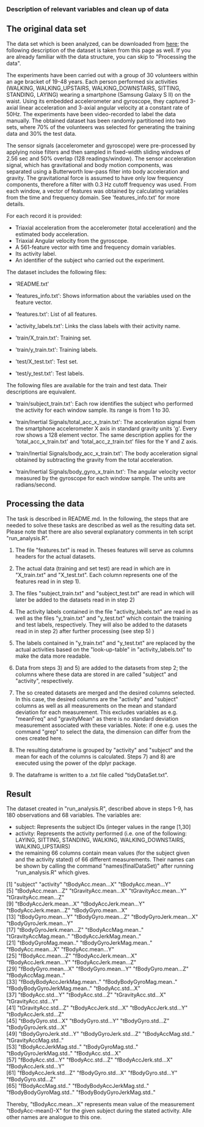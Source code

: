 ### Description of relevant variables and clean up of data

## The original data set

The data set which is been analyzed, can be downloaded from [here](http://archive.ics.uci.edu/ml/datasets/Human+Activity+Recognition+Using+Smartphones); the following description of the dataset is taken from this page as well. If you are already familiar with the data structure, you can skip to "Processing the data".

The experiments have been carried out with a group of 30 volunteers within an age bracket of 19-48 years. Each person performed six activities (WALKING, WALKING_UPSTAIRS, WALKING_DOWNSTAIRS, SITTING, STANDING, LAYING) wearing a smartphone (Samsung Galaxy S II) on the waist. Using its embedded accelerometer and gyroscope, they captured 3-axial linear acceleration and 3-axial angular velocity at a constant rate of 50Hz. The experiments have been video-recorded to label the data manually. The obtained dataset has been randomly partitioned into two sets, where 70% of the volunteers was selected for generating the training data and 30% the test data. 

The sensor signals (accelerometer and gyroscope) were pre-processed by applying noise filters and then sampled in fixed-width sliding windows of 2.56 sec and 50% overlap (128 readings/window). The sensor acceleration signal, which has gravitational and body motion components, was separated using a Butterworth low-pass filter into body acceleration and gravity. The gravitational force is assumed to have only low frequency components, therefore a filter with 0.3 Hz cutoff frequency was used. From each window, a vector of features was obtained by calculating variables from the time and frequency domain. See 'features_info.txt' for more details. 

For each record it is provided:

- Triaxial acceleration from the accelerometer (total acceleration) and the estimated body acceleration.
- Triaxial Angular velocity from the gyroscope. 
- A 561-feature vector with time and frequency domain variables. 
- Its activity label. 
- An identifier of the subject who carried out the experiment.

The dataset includes the following files:

- 'README.txt'

- 'features_info.txt': Shows information about the variables used on the feature vector.

- 'features.txt': List of all features.

- 'activity_labels.txt': Links the class labels with their activity name.

- 'train/X_train.txt': Training set.

- 'train/y_train.txt': Training labels.

- 'test/X_test.txt': Test set.

- 'test/y_test.txt': Test labels.

The following files are available for the train and test data. Their descriptions are equivalent. 

- 'train/subject_train.txt': Each row identifies the subject who performed the activity for each window sample. Its range is from 1 to 30. 

- 'train/Inertial Signals/total_acc_x_train.txt': The acceleration signal from the smartphone accelerometer X axis in standard gravity units 'g'. Every row shows a 128 element vector. The same description applies for the 'total_acc_x_train.txt' and 'total_acc_z_train.txt' files for the Y and Z axis. 

- 'train/Inertial Signals/body_acc_x_train.txt': The body acceleration signal obtained by subtracting the gravity from the total acceleration. 

- 'train/Inertial Signals/body_gyro_x_train.txt': The angular velocity vector measured by the gyroscope for each window sample. The units are radians/second.

## Processing the data

The task is described in README.md. In the following, the steps that are needed to solve these tasks are described as well as the resulting data set. Please note that there are also several explanatory comments in teh script "run_analysis.R".

1) The file "features.txt" is read in. Theses features will serve as columns headers for the actual datasets.

2) The actual data (training and set test) are read in which are in "X_train.txt" and "X_test.txt". Each column represents one of the features read in in step 1).

3) The files "subject_train.txt" and "subject_test.txt" are read in which will later be added to the datasets read in in step 2)

4) The activity labels contained in the file "activity_labels.txt" are read in as well as the files "y_train.txt" and "y_test.txt" which contain the training and test labels, respectively. They will also be added to the datasets read in in step 2) after further processing (see step 5) )

5) The labels contained in "y_train.txt" and "y_test.txt" are replaced by the actual activities based on the "look-up-table" in "activity_labels.txt" to make the data more readable.

6) Data from steps 3) and 5) are added to the datasets from step 2; the columns where these data are stored in are called "subject" and "activity", respectively.

7) The so created datasets are merged and the desired columns selected. In this case, the desired columns are the "activity" and "subject" columns as well as all measurements on the mean and standard deviation for each measurement. This excludes variables as e.g. "meanFreq" and "gravityMean" as there is no standard deviation measurement associated with these variables. Note: if one e.g. uses the command "grep" to select the data, the dimension can differ from the ones created here. 

8) The resulting dataframe is grouped by "activity" and "subject" and the mean for each of the columns is calculated. Steps 7) and 8) are executed using the power of the dplyr package.

9) The dataframe is written to a .txt file called "tidyDataSet.txt".

## Result

The dataset created in "run_analysis.R", described above in steps 1-9, has 180 observations and 68 variables. The variables are:

- subject: Represents the subject IDs (integer values in the range [1,30]
- activity: Represents the activity performed (i.e. one of the following: LAYING, SITTING, STANDING, WALKING, WALKING_DOWNSTAIRS, WALKING_UPSTAIRS)
- the remaining 66 columns contain mean values (for the subject given and the activity stated) of 66 different measurements. Their names can be shown by calling the command "names(finalDataSet)" after running "run_analysis.R" which gives.

 [1] "subject"                     "activity"                    "tBodyAcc.mean...X"           "tBodyAcc.mean...Y"          
 [5] "tBodyAcc.mean...Z"           "tGravityAcc.mean...X"        "tGravityAcc.mean...Y"        "tGravityAcc.mean...Z"       
 [9] "tBodyAccJerk.mean...X"       "tBodyAccJerk.mean...Y"       "tBodyAccJerk.mean...Z"       "tBodyGyro.mean...X"         
[13] "tBodyGyro.mean...Y"          "tBodyGyro.mean...Z"          "tBodyGyroJerk.mean...X"      "tBodyGyroJerk.mean...Y"     
[17] "tBodyGyroJerk.mean...Z"      "tBodyAccMag.mean.."          "tGravityAccMag.mean.."       "tBodyAccJerkMag.mean.."     
[21] "tBodyGyroMag.mean.."         "tBodyGyroJerkMag.mean.."     "fBodyAcc.mean...X"           "fBodyAcc.mean...Y"          
[25] "fBodyAcc.mean...Z"           "fBodyAccJerk.mean...X"       "fBodyAccJerk.mean...Y"       "fBodyAccJerk.mean...Z"      
[29] "fBodyGyro.mean...X"          "fBodyGyro.mean...Y"          "fBodyGyro.mean...Z"          "fBodyAccMag.mean.."         
[33] "fBodyBodyAccJerkMag.mean.."  "fBodyBodyGyroMag.mean.."     "fBodyBodyGyroJerkMag.mean.." "tBodyAcc.std...X"           
[37] "tBodyAcc.std...Y"            "tBodyAcc.std...Z"            "tGravityAcc.std...X"         "tGravityAcc.std...Y"        
[41] "tGravityAcc.std...Z"         "tBodyAccJerk.std...X"        "tBodyAccJerk.std...Y"        "tBodyAccJerk.std...Z"       
[45] "tBodyGyro.std...X"           "tBodyGyro.std...Y"           "tBodyGyro.std...Z"           "tBodyGyroJerk.std...X"      
[49] "tBodyGyroJerk.std...Y"       "tBodyGyroJerk.std...Z"       "tBodyAccMag.std.."           "tGravityAccMag.std.."       
[53] "tBodyAccJerkMag.std.."       "tBodyGyroMag.std.."          "tBodyGyroJerkMag.std.."      "fBodyAcc.std...X"           
[57] "fBodyAcc.std...Y"            "fBodyAcc.std...Z"            "fBodyAccJerk.std...X"        "fBodyAccJerk.std...Y"       
[61] "fBodyAccJerk.std...Z"        "fBodyGyro.std...X"           "fBodyGyro.std...Y"           "fBodyGyro.std...Z"          
[65] "fBodyAccMag.std.."           "fBodyBodyAccJerkMag.std.."   "fBodyBodyGyroMag.std.."      "fBodyBodyGyroJerkMag.std.."

Thereby, "tBodyAcc.mean...X" represents mean value of the measurement "tBodyAcc-mean()-X" for the given subject during the stated activity. Alle other names are analogue to this one.

